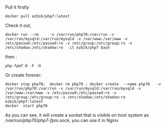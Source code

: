 

Pull it firstly

```
docker pull ezbik/php7:latest
```

Check it out,


```
docker run --rm     -v /var/run/php70:/var/run -v /var/run/mysqld:/var/run/mysqld -v /var/www:/var/www -v /etc/passwd:/etc/passwd:ro -v /etc/group:/etc/group:ro -v /etc/shadow:/etc/shadow:ro  -it ezbik/php7 bash  
```
then :
```
php-fpm7.0 -F -O
```

Or create forever:
```
docker stop php70;  docker rm php70 ; docker create  --name php70   -v /var/run/php70:/var/run -v /var/run/mysqld:/var/run/mysqld -v /var/www:/var/www -v /etc/passwd:/etc/passwd:ro -v /etc/group:/etc/group:ro -v /etc/shadow:/etc/shadow:ro ezbik/php7:latest  
docker  start php70
```

As you can see, it will create a socket that is visible on host system as */var/run/php70/php7-fpm.sock*, you can use it in Nginx
